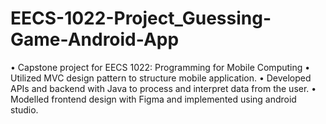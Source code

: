 # EECS-1022-Project_Guessing-Game-Android-App

• Capstone project for EECS 1022: Programming for Mobile Computing
• Utilized MVC design pattern to structure mobile application.
• Developed APIs and backend with Java to process and interpret data from the user.
• Modelled frontend design with Figma and implemented using android studio.
